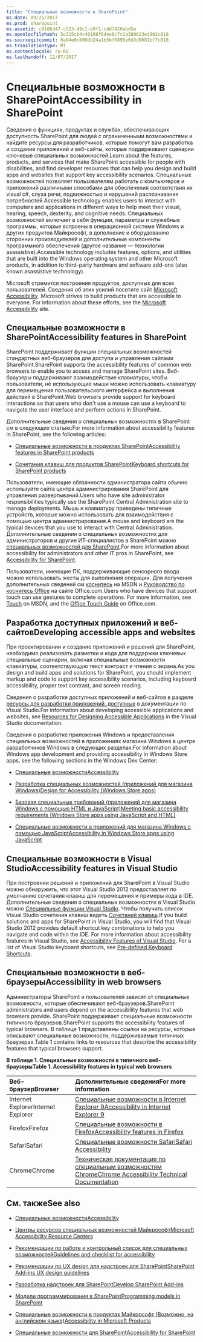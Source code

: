 ```yaml
---
title: "Специальные возможности в SharePoint"
ms.date: 09/25/2017
ms.prod: sharepoint
ms.assetid: c9106d47-c523-49c1-b9f1-cdd7420abd5e
ms.openlocfilehash: 5c315cb4c40186f6dee0c7c1a380623ed902c018
ms.sourcegitcommit: 0a94e0c600db24a1b5bf5895e6d3d9681bf7c810
ms.translationtype: MT
ms.contentlocale: ru-RU
ms.lasthandoff: 12/07/2017
---
```

# <a name="accessibility-in-sharepoint"></a><span data-ttu-id="b1bd1-102">Специальные возможности в SharePoint</span><span class="sxs-lookup"><span data-stu-id="b1bd1-102">Accessibility in SharePoint</span></span>
<span data-ttu-id="b1bd1-103">Сведения о функциях, продуктах и службах, обеспечивающих доступность SharePoint для людей с ограниченными возможностями и найдите ресурсы для разработчиков, которые помогут вам разработка и создание приложений и веб-сайты, которые поддерживают сценарии ключевые специальных возможностей.</span><span class="sxs-lookup"><span data-stu-id="b1bd1-103">Learn about the features, products, and services that make SharePoint accessible for people with disabilities, and find developer resources that can help you design and build apps and websites that support key accessibility scenarios.</span></span>
<span data-ttu-id="b1bd1-104">Специальных возможностей позволяет пользователям работать с компьютеров и приложений различными способами для обеспечения соответствия их visual c#, слуха речи, подвижностью и нарушений распознавания потребностей.</span><span class="sxs-lookup"><span data-stu-id="b1bd1-104">Accessible technology enables users to interact with computers and applications in different ways to help meet their visual, hearing, speech, dexterity, and cognitive needs.</span></span> <span data-ttu-id="b1bd1-105">Специальных возможностей включает в себя функции, параметры и служебные программы, которые встроены в операционной системе Windows и других продуктов Майкрософт, в дополнение к оборудованию сторонних производителей и дополнительные компоненты программного обеспечения (другое название — технологии asassistive).</span><span class="sxs-lookup"><span data-stu-id="b1bd1-105">Accessible technology includes features, options, and utilities that are built into the Windows operating system and other Microsoft products, in addition to third-party hardware and software add-ons (also known asassistive technology).</span></span>
  
    
    

<span data-ttu-id="b1bd1-p102">Microsoft стремится построения продуктов, доступных для всех пользователей. Сведения об этих усилий посетите сайт  [Microsoft Accessibility](http://www.microsoft.com/enable/default.aspx) .</span><span class="sxs-lookup"><span data-stu-id="b1bd1-p102">Microsoft strives to build products that are accessible to everyone. For information about these efforts, see the  [Microsoft Accessibility](http://www.microsoft.com/enable/default.aspx) site.</span></span>
## <a name="accessibility-features-in-sharepoint"></a><span data-ttu-id="b1bd1-108">Специальные возможности в SharePoint</span><span class="sxs-lookup"><span data-stu-id="b1bd1-108">Accessibility features in SharePoint</span></span>
<span data-ttu-id="b1bd1-109"><a name="bkmk_AccessibilitySP2013"> </a></span><span class="sxs-lookup"><span data-stu-id="b1bd1-109"></span></span>

<span data-ttu-id="b1bd1-110">SharePoint поддерживает функции специальных возможностей стандартных веб-браузеров для доступа и управления сайтами SharePoint.</span><span class="sxs-lookup"><span data-stu-id="b1bd1-110">SharePoint supports the accessibility features of common web browsers to enable you to access and manage SharePoint sites.</span></span> <span data-ttu-id="b1bd1-111">Веб-браузеры поддерживают взаимодействие клавиатуры, чтобы пользователи, не использующие мыши можно использовать клавиатуру для перемещения пользовательского интерфейса и выполнения действий в SharePoint.</span><span class="sxs-lookup"><span data-stu-id="b1bd1-111">Web browsers provide support for keyboard interactions so that users who don't use a mouse can use a keyboard to navigate the user interface and perform actions in SharePoint.</span></span>
  
    
    
<span data-ttu-id="b1bd1-112">Дополнительные сведения о специальных возможностях в SharePoint см в следующих статьях:</span><span class="sxs-lookup"><span data-stu-id="b1bd1-112">For more information about accessibility features in SharePoint, see the following articles:</span></span>
  
    
    

-  [<span data-ttu-id="b1bd1-113">Специальные возможности в продуктах SharePoint</span><span class="sxs-lookup"><span data-stu-id="b1bd1-113">Accessibility features in SharePoint products</span></span>](http://office.microsoft.com/en-us/sharepoint-foundation-help/accessibility-features-in-sharepoint-products-HA102772892.aspx?CTT=1)
    
  
-  [<span data-ttu-id="b1bd1-114">Сочетания клавиш для продуктов SharePoint</span><span class="sxs-lookup"><span data-stu-id="b1bd1-114">Keyboard shortcuts for SharePoint products</span></span>](http://office.microsoft.com/en-us/sharepoint-foundation-help/keyboard-shortcuts-for-sharepoint-products-HA102772894.aspx?CTT=5&amp;origin=HA102772892)
    
  
<span data-ttu-id="b1bd1-115">Пользователи, имеющие обязанности администратора сайта обычно используйте сайта центра администрирования SharePoint для управления развертываний.</span><span class="sxs-lookup"><span data-stu-id="b1bd1-115">Users who have site administrator responsibilities typically use the SharePoint Central Administration site to manage deployments.</span></span> <span data-ttu-id="b1bd1-116">Мышь и клавиатуру приведены типичные устройств, которые можно использовать для взаимодействия с помощью центра администрирования.</span><span class="sxs-lookup"><span data-stu-id="b1bd1-116">A mouse and keyboard are the typical devices that you use to interact with Central Administration.</span></span> <span data-ttu-id="b1bd1-117">Дополнительные сведения о специальных возможностях для администраторов и другие ИТ-специалистов в SharePoint можно [специальных возможностей для SharePoint](http://technet.microsoft.com/en-us/library/jj219681.aspx).</span><span class="sxs-lookup"><span data-stu-id="b1bd1-117">For more information about accessibility for administrators and other IT pros in SharePoint, see  [Accessibility for SharePoint](http://technet.microsoft.com/en-us/library/jj219681.aspx).</span></span>
  
    
    
<span data-ttu-id="b1bd1-p105">Пользователи, имеющие ПК, поддерживающие сенсорного ввода можно использовать жесты для выполнения операции. Для получения дополнительных сведений см  [коснитесь](http://msdn.microsoft.com/en-us/library/windows/desktop/cc872774.aspx) на MSDN и [Руководство по коснитесь Office](http://office.microsoft.com/en-us/support/office-touch-guide-HA102823845.aspx) на сайте Office.com.</span><span class="sxs-lookup"><span data-stu-id="b1bd1-p105">Users who have devices that support touch can use gestures to complete operations. For more information, see  [Touch](http://msdn.microsoft.com/en-us/library/windows/desktop/cc872774.aspx) on MSDN, and the [Office Touch Guide](http://office.microsoft.com/en-us/support/office-touch-guide-HA102823845.aspx) on Office.com.</span></span>
  
    
    

## <a name="developing-accessible-apps-and-websites"></a><span data-ttu-id="b1bd1-120">Разработка доступных приложений и веб-сайтов</span><span class="sxs-lookup"><span data-stu-id="b1bd1-120">Developing accessible apps and websites</span></span>
<span data-ttu-id="b1bd1-121"><a name="bkmk_DevAccessibleApps"> </a></span><span class="sxs-lookup"><span data-stu-id="b1bd1-121"></span></span>

<span data-ttu-id="b1bd1-122">При проектировании и создание приложений и решений для SharePoint, необходимо реализовать разметки и кода для поддержки ключевых специальные сценарии, включая специальные возможности клавиатуры, соответствующую текст контраст и чтения с экрана.</span><span class="sxs-lookup"><span data-stu-id="b1bd1-122">As you design and build apps and solutions for SharePoint, you should implement markup and code to support key accessibility scenarios, including keyboard accessibility, proper text contrast, and screen reading.</span></span>
  
    
    
<span data-ttu-id="b1bd1-123">Сведения о разработке доступных приложений и веб-сайтов в разделе  [ресурсы для разработки приложений, доступных](http://msdn.microsoft.com/library/426bf023-bb34-43c4-9edb-c307191c8170%28Office.15%29.aspx) в документации по Visual Studio.</span><span class="sxs-lookup"><span data-stu-id="b1bd1-123">For information about developing accessible applications and websites, see  [Resources for Designing Accessible Applications](http://msdn.microsoft.com/library/426bf023-bb34-43c4-9edb-c307191c8170%28Office.15%29.aspx) in the Visual Studio documentation.</span></span>
  
    
    
<span data-ttu-id="b1bd1-124">Сведения о разработке приложения Windows и предоставления специальных возможностей в приложениях магазина Windows в центре разработчиков Windows в следующих разделах:</span><span class="sxs-lookup"><span data-stu-id="b1bd1-124">For information about Windows app development and providing accessibility in Windows Store apps, see the following sections in the Windows Dev Center:</span></span>
  
    
    

-  [<span data-ttu-id="b1bd1-125">Специальные возможности</span><span class="sxs-lookup"><span data-stu-id="b1bd1-125">Accessibility</span></span>](http://msdn.microsoft.com/en-us/windows/bb735024.aspx)
    
  
-  [<span data-ttu-id="b1bd1-126">Разработка специальных возможностей (приложений для магазина Windows)</span><span class="sxs-lookup"><span data-stu-id="b1bd1-126">Design for Accessibility (Windows Store apps)</span></span>](http://msdn.microsoft.com/en-us/library/windows/apps/hh700407.aspx)
    
  
-  [<span data-ttu-id="b1bd1-127">Базовая специальные требований (приложений для магазина Windows с помощью HTML и JavaScript)</span><span class="sxs-lookup"><span data-stu-id="b1bd1-127">Meeting basic accessibility requirements (Windows Store apps using JavaScript and HTML)</span></span>](http://msdn.microsoft.com/en-us/library/windows/apps/hh700338.aspx)
    
  
-  [<span data-ttu-id="b1bd1-128">Специальные возможности в приложений для магазина Windows с помощью JavaScript</span><span class="sxs-lookup"><span data-stu-id="b1bd1-128">Accessibility in Windows Store apps using JavaScript</span></span>](http://msdn.microsoft.com/en-us/library/windows/apps/hh452702.aspx)
    
  

## <a name="accessibility-features-in-visual-studio"></a><span data-ttu-id="b1bd1-129">Специальные возможности в Visual Studio</span><span class="sxs-lookup"><span data-stu-id="b1bd1-129">Accessibility features in Visual Studio</span></span>
<span data-ttu-id="b1bd1-130"><a name="bkmk_AccessVS"> </a></span><span class="sxs-lookup"><span data-stu-id="b1bd1-130"></span></span>

<span data-ttu-id="b1bd1-p106">При построении решений и приложений для SharePoint в Visual Studio можно обнаружить, что этот Visual Studio 2012 предоставляет по умолчанию сочетания клавиш для перемещения и примеры кода в IDE. Дополнительные сведения о специальных возможностях в Visual Studio можно  [Специальные функции Visual Studio](http://msdn.microsoft.com/library/aa1ada29-4d93-4bf0-af8b-03633fcb0fba%28Office.15%29.aspx). Чтобы получить список Visual Studio сочетания клавиш видеть  [Сочетаний клавиш](http://msdn.microsoft.com/library/c2c64648-00f8-4e48-a8a0-96c67cfd968c%28Office.15%29.aspx).</span><span class="sxs-lookup"><span data-stu-id="b1bd1-p106">If you build solutions and apps for SharePoint in Visual Studio, you will find that Visual Studio 2012 provides default shortcut key combinations to help you navigate and code within the IDE. For more information about accessibility features in Visual Studio, see  [Accessibility Features of Visual Studio](http://msdn.microsoft.com/library/aa1ada29-4d93-4bf0-af8b-03633fcb0fba%28Office.15%29.aspx). For a list of Visual Studio keyboard shortcuts, see  [Pre-defined Keyboard Shortcuts](http://msdn.microsoft.com/library/c2c64648-00f8-4e48-a8a0-96c67cfd968c%28Office.15%29.aspx).</span></span>
  
    
    

## <a name="accessibility-in-web-browsers"></a><span data-ttu-id="b1bd1-134">Специальные возможности в веб-браузеры</span><span class="sxs-lookup"><span data-stu-id="b1bd1-134">Accessibility in web browsers</span></span>
<span data-ttu-id="b1bd1-135"><a name="bkmk_AccessBrowsers"> </a></span><span class="sxs-lookup"><span data-stu-id="b1bd1-135"></span></span>

<span data-ttu-id="b1bd1-136">Администраторы SharePoint и пользователей зависят от специальные возможности, которые обеспечивают веб-браузеров.</span><span class="sxs-lookup"><span data-stu-id="b1bd1-136">SharePoint administrators and users depend on the accessibility features that web browsers provide.</span></span> <span data-ttu-id="b1bd1-137">SharePoint поддерживает специальные возможности типичного браузеров.</span><span class="sxs-lookup"><span data-stu-id="b1bd1-137">SharePoint supports the accessibility features of typical browsers.</span></span> <span data-ttu-id="b1bd1-138">В таблице 1 представлены ссылки на ресурсы, которые описывают специальные возможности, поддерживаемые типичных браузерах.</span><span class="sxs-lookup"><span data-stu-id="b1bd1-138">Table 1 contains links to resources that describe the accessibility features that typical browsers support.</span></span>
  
    
    

<span data-ttu-id="b1bd1-139">**В таблице 1. Специальные возможности в типичного веб-браузеры**</span><span class="sxs-lookup"><span data-stu-id="b1bd1-139">**Table 1. Accessibility features in typical web browsers**</span></span>


|<span data-ttu-id="b1bd1-140">**Веб-браузер**</span><span class="sxs-lookup"><span data-stu-id="b1bd1-140">**Browser**</span></span>|<span data-ttu-id="b1bd1-141">**Дополнительные сведения**</span><span class="sxs-lookup"><span data-stu-id="b1bd1-141">**For more information**</span></span>|
|:-----|:-----|
|<span data-ttu-id="b1bd1-142">Internet Explorer</span><span class="sxs-lookup"><span data-stu-id="b1bd1-142">Internet Explorer</span></span>  <br/> | [<span data-ttu-id="b1bd1-143">Специальные возможности в Internet Explorer 9</span><span class="sxs-lookup"><span data-stu-id="b1bd1-143">Accessibility in Internet Explorer 9</span></span>](http://www.microsoft.com/enable/products/ie9/default.aspx) <br/> |
|<span data-ttu-id="b1bd1-144">Firefox</span><span class="sxs-lookup"><span data-stu-id="b1bd1-144">Firefox</span></span>  <br/> | [<span data-ttu-id="b1bd1-145">Специальные возможности в Firefox</span><span class="sxs-lookup"><span data-stu-id="b1bd1-145">Accessibility features in Firefox</span></span>](http://go.microsoft.com/fwlink/p/?LinkId=275209) <br/> |
|<span data-ttu-id="b1bd1-146">Safari</span><span class="sxs-lookup"><span data-stu-id="b1bd1-146">Safari</span></span>  <br/> | [<span data-ttu-id="b1bd1-147">Специальные возможности Safari</span><span class="sxs-lookup"><span data-stu-id="b1bd1-147">Safari Accessibility</span></span>](http://go.microsoft.com/fwlink/p/?LinkId=275210) <br/> |
|<span data-ttu-id="b1bd1-148">Chrome</span><span class="sxs-lookup"><span data-stu-id="b1bd1-148">Chrome</span></span>  <br/> | [<span data-ttu-id="b1bd1-149">Техническая документация по специальным возможностям Chrome</span><span class="sxs-lookup"><span data-stu-id="b1bd1-149">Chrome Accessibility Technical Documentation</span></span>](http://go.microsoft.com/fwlink/p/?LinkId=275211) <br/> |
   

## <a name="see-also"></a><span data-ttu-id="b1bd1-150">См. также</span><span class="sxs-lookup"><span data-stu-id="b1bd1-150">See also</span></span>
<span data-ttu-id="b1bd1-151"><a name="bk_addresources"> </a></span><span class="sxs-lookup"><span data-stu-id="b1bd1-151"></span></span>


-  [<span data-ttu-id="b1bd1-152">Специальные возможности</span><span class="sxs-lookup"><span data-stu-id="b1bd1-152">Accessibility</span></span>](http://msdn.microsoft.com/en-us/windows/bb735024.aspx)
    
  
-  [<span data-ttu-id="b1bd1-153">Центры ресурсов специальных возможностей Майкрософт</span><span class="sxs-lookup"><span data-stu-id="b1bd1-153">Microsoft Accessibility Resource Centers</span></span>](http://www.microsoft.com/enable/centers/)
    
  
-  [<span data-ttu-id="b1bd1-154">Рекомендации по работе и контрольный список для специальных возможностей</span><span class="sxs-lookup"><span data-stu-id="b1bd1-154">Guidelines and checklist for accessibility</span></span>](http://msdn.microsoft.com/en-us/library/windows/apps/hh700325.aspx)
    
  
-  [<span data-ttu-id="b1bd1-155">Рекомендации по UX design для надстроек для SharePoint</span><span class="sxs-lookup"><span data-stu-id="b1bd1-155">SharePoint Add-ins UX design guidelines</span></span>](http://msdn.microsoft.com/library/a4a8f53c-27d7-43dc-b6db-aa7b1f1c7d45%28Office.15%29.aspx)
    
  
-  [<span data-ttu-id="b1bd1-156">Разработка надстроек для SharePoint</span><span class="sxs-lookup"><span data-stu-id="b1bd1-156">Develop SharePoint Add-ins</span></span>](../sp-add-ins/sharepoint-add-ins.md)
    
  
-  [<span data-ttu-id="b1bd1-157">Модели программирования в SharePoint</span><span class="sxs-lookup"><span data-stu-id="b1bd1-157">Programming models in SharePoint</span></span>](programming-models-in-sharepoint.md)
    
  
-  [<span data-ttu-id="b1bd1-158">Специальные возможности в продуктах Майкрософт (Возможно, на английском языке)</span><span class="sxs-lookup"><span data-stu-id="b1bd1-158">Accessibility in Microsoft Products</span></span>](http://www.microsoft.com/enable/products/default.aspx)
    
  
-  [<span data-ttu-id="b1bd1-159">Специальные возможности для SharePoint</span><span class="sxs-lookup"><span data-stu-id="b1bd1-159">Accessibility for SharePoint</span></span>](http://technet.microsoft.com/en-us/library/jj219681.aspx)
    
  

